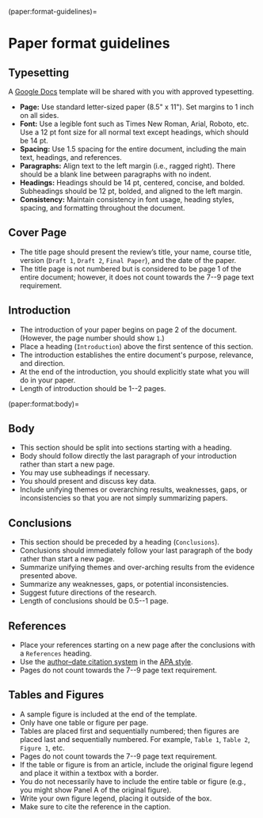 (paper:format-guidelines)=
# Paper format guidelines

## Typesetting

A [Google Docs](https://docs.google.com) template will be shared with you with approved typesetting.

- **Page:** Use standard letter-sized paper (8.5" x 11").
  Set margins to 1 inch on all sides.
- **Font:** Use a legible font such as Times New Roman, Arial, Roboto, etc.
  Use a 12 pt font size for all normal text except headings, which should be 14 pt.
- **Spacing:** Use 1.5 spacing for the entire document, including the main text, headings, and references.
- **Paragraphs:** Align text to the left margin (i.e., ragged right).
  There should be a blank line between paragraphs with no indent.
- **Headings:** Headings should be 14 pt, centered, concise, and bolded.
  Subheadings should be 12 pt, bolded, and aligned to the left margin.
- **Consistency:** Maintain consistency in font usage, heading styles, spacing, and formatting throughout the document.

## Cover Page

- The title page should present the review’s title, your name, course title, version (`Draft 1`,
`Draft 2`, `Final Paper`), and the date of the paper.
- The title page is not numbered but is considered to be page 1 of the entire document;
however, it does not count towards the 7--9 page text requirement.

## Introduction

- The introduction of your paper begins on page 2 of the document.
  (However, the page number should show `1`.)
- Place a heading (`Introduction`) above the first sentence of this section.
- The introduction establishes the entire document's purpose, relevance, and direction.
- At the end of the introduction, you should explicitly state what you will do in your paper.
- Length of introduction should be 1--2 pages.

(paper:format:body)=
## Body

- This section should be split into sections starting with a heading.
- Body should follow directly the last paragraph of your introduction rather than start a
new page.
- You may use subheadings if necessary.
- You should present and discuss key data.
- Include unifying themes or overarching results, weaknesses, gaps, or inconsistencies so
that you are not simply summarizing papers.

## Conclusions

- This section should be preceded by a heading (`Conclusions`).
- Conclusions should immediately follow your last paragraph of the body rather than start a
new page.
- Summarize unifying themes and over-arching results from the evidence presented above.
- Summarize any weaknesses, gaps, or potential inconsistencies.
- Suggest future directions of the research.
- Length of conclusions should be 0.5--1 page.

## References

- Place your references starting on a new page after the conclusions with a `References` heading.
- Use the [author–date citation system](https://apastyle.apa.org/style-grammar-guidelines/citations/basic-principles/author-date) in the [APA style](https://apastyle.apa.org/style-grammar-guidelines/references).
- Pages do not count towards the 7--9 page text requirement.

## Tables and Figures

- A sample figure is included at the end of the template.
- Only have one table or figure per page.
- Tables are placed first and sequentially numbered; then figures are placed last and
sequentially numbered.
  For example, `Table 1`, `Table 2`, `Figure 1`, etc.
- Pages do not count towards the 7--9 page text requirement.
- If the table or figure is from an article, include the original figure legend and place it within a textbox with a border.
- You do not necessarily have to include the entire table or figure (e.g., you might show Panel A of the original figure).
- Write your own figure legend, placing it outside of the box.
- Make sure to cite the reference in the caption.
